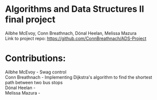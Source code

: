 # Algorithms and Data Structures II final project
Ailbhe McEvoy, Conn Breathnach, Dónal Heelan, Melissa Mazura  
Link to project repo: https://github.com/ConnBreathnach/ADS-Project
# Contributions:
Ailbhe McEvoy -  Swag control  
Conn Breathnach - Implementing Dijkstra's algorithm to find the shortest path between two bus stops  
Dónal Heelan -  
Melissa Mazura -  
